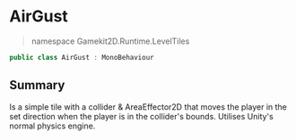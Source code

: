 # AirGust
> namespace Gamekit2D.Runtime.LevelTiles
```csharp
public class AirGust : MonoBehaviour
```
## Summary
Is a simple tile with a collider & AreaEffector2D that moves the player in the set direction when the player
is in the collider's bounds. Utilises Unity's normal physics engine.